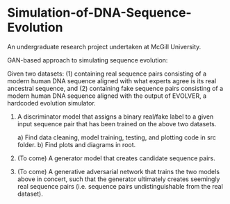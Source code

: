 # Simulation-of-DNA-Sequence-Evolution

An undergraduate research project undertaken at McGill University.

GAN-based approach to simulating sequence evolution:

Given two datasets: (1) containing real sequence pairs consisting of a modern human DNA sequence aligned with what experts 
                    agree is its real ancestral sequence, and
                    (2) containing fake sequence pairs consisting of a modern human DNA sequence aligned with the output of 
                    EVOLVER, a hardcoded evolution simulator.

1. A discriminator model that assigns a binary real/fake label to a given input sequence pair that has been trained 
   on the above two datasets. 
   
   a) Find data cleaning, model training, testing, and plotting code in src folder.
   b) Find plots and diagrams in root.

2. (To come) A generator model that creates candidate sequence pairs.

3. (To come) A generative adversarial network that trains the two models above in concert, such that the generator
    ultimately creates seemingly real sequence pairs (i.e. sequence pairs undistinguishable from the real dataset).
